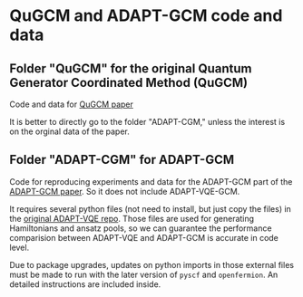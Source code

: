 # QuGCM and ADAPT-GCM code and data

## Folder "QuGCM" for the original Quantum Generator Coordinated Method (QuGCM)

Code and data for [QuGCM paper](https://journals.aps.org/prresearch/abstract/10.1103/PhysRevResearch.5.023200)

It is better to directly go to the folder "ADAPT-CGM," unless the interest is on the orginal data of the paper.

## Folder "ADAPT-CGM" for ADAPT-GCM

Code for reproducing experiments and data for the ADAPT-GCM part of the [ADAPT-GCM paper](https://arxiv.org/abs/2312.07691). So it does not include ADAPT-VQE-GCM. 

It requires several python files (not need to install, but just copy the files) in the [original ADAPT-VQE repo](https://github.com/mayhallgroup/adapt-vqe). Those files are used for generating Hamiltonians and ansatz pools, so we can guarantee the performance comparision between ADAPT-VQE and ADAPT-GCM is accurate in code level.

Due to package upgrades, updates on python imports in those external files must be made to run with the later version of `pyscf` and `openfermion`. An detailed instructions are included inside.